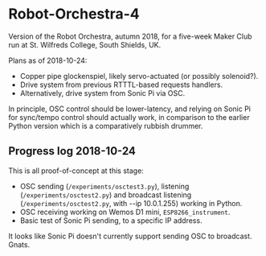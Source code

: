 # Robot-Orchestra-4

Version of the Robot Orchestra, autumn 2018, for a five-week Maker Club run at St. Wilfreds College, South Shields, UK.

Plans as of 2018-10-24:

* Copper pipe glockenspiel, likely servo-actuated (or possibly solenoid?).
* Drive system from previous RTTTL-based requests handlers.
* Alternatively, drive system from Sonic Pi via OSC.

In principle, OSC control should be lower-latency, and relying on Sonic Pi for sync/tempo control should actually work, in comparison to the earlier Python version which is a comparatively rubbish drummer.

## Progress log 2018-10-24

This is all proof-of-concept at this stage:

* OSC sending (`/experiments/osctest3.py`), listening (`/experiments/osctest2.py`) and broadcast listening (`/experiments/osctest2.py`, with --ip 10.0.1.255) working in Python.
* OSC receiving working on Wemos D1 mini, `ESP8266_instrument`.
* Basic test of Sonic Pi sending, to a specific IP address.

It looks like Sonic Pi doesn't currently support sending OSC to broadcast. Gnats.